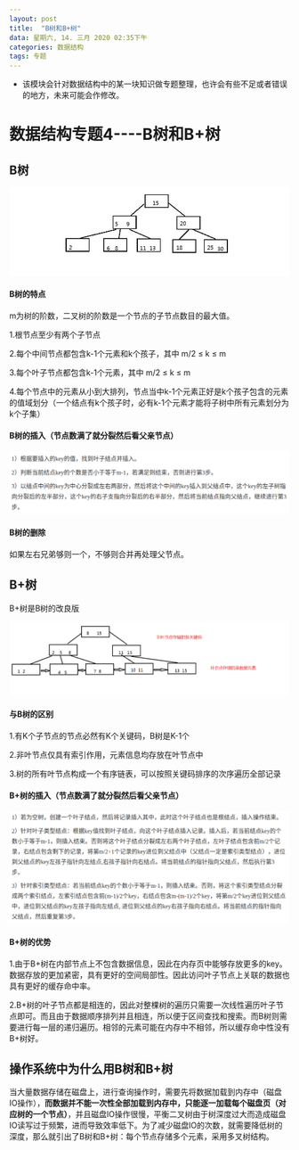 ```yaml
---
layout: post
title:  "B树和B+树"
data: 星期六, 14. 三月 2020 02:35下午 
categories: 数据结构
tags: 专题
---
```

* 该模块会针对数据结构中的某一块知识做专题整理，也许会有些不足或者错误的地方，未来可能会作修改。

#  数据结构专题4----B树和B+树

## B树
![](imgs/20200314-151757.png)
#### B树的特点
m为树的阶数，二叉树的阶数是一个节点的子节点数目的最大值。

1.根节点至少有两个子节点

2.每个中间节点都包含k-1个元素和k个孩子，其中 m/2 ≤ k ≤ m 

3.每个叶子节点都包含k-1个元素，其中 m/2 ≤ k ≤ m

4.每个节点中的元素从小到大排列，节点当中k-1个元素正好是k个孩子包含的元素的值域划分（一个结点有k个孩子时，必有k-1个元素才能将子树中所有元素划分为k个子集）

#### B树的插入（节点数满了就分裂然后看父亲节点）
![](imgs/20200314-152043.png)

#### B树的删除
如果左右兄弟够则一个，不够则合并再处理父节点。


## B+树
B+树是B树的改良版

![](imgs/20200314-144729.png)



#### 与B树的区别

1.有K个子节点的节点必然有K个关键码，B树是K-1个

2.非叶节点仅具有索引作用，元素信息均存放在叶节点中

3.树的所有叶节点构成一个有序链表，可以按照关键码排序的次序遍历全部记录

#### B+树的插入（节点数满了就分裂然后看父亲节点）

![](imgs/20200314-152304.png)


#### B+树的优势
1.由于B+树在内部节点上不包含数据信息，因此在内存页中能够存放更多的key。 数据存放的更加紧密，具有更好的空间局部性。因此访问叶子节点上关联的数据也具有更好的缓存命中率。

2.B+树的叶子节点都是相连的，因此对整棵树的遍历只需要一次线性遍历叶子节点即可。而且由于数据顺序排列并且相连，所以便于区间查找和搜索。而B树则需要进行每一层的递归遍历。相邻的元素可能在内存中不相邻，所以缓存命中性没有B+树好。


## 操作系统中为什么用B树和B+树

当大量数据存储在磁盘上，进行查询操作时，需要先将数据加载到内存中（磁盘IO操作），**而数据并不能一次性全部加载到内存中，只能逐一加载每个磁盘页（对应树的一个节点）**，并且磁盘IO操作很慢，平衡二叉树由于树深度过大而造成磁盘IO读写过于频繁，进而导致效率低下。为了减少磁盘IO的次数，就需要降低树的深度，那么就引出了B树和B+树：每个节点存储多个元素，采用多叉树结构。


